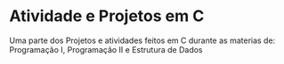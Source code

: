# Atividade e Projetos em C
 
Uma parte dos Projetos e atividades feitos em C durante as materias de: Programação I, Programação II e Estrutura de Dados
